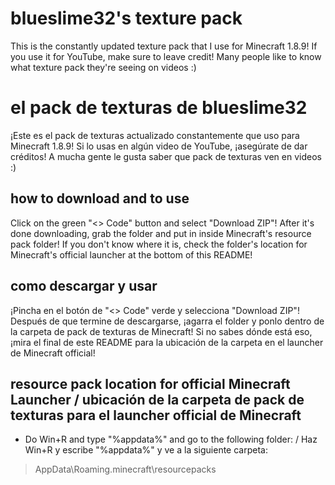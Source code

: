 # blueslime32's texture pack
This is the constantly updated texture pack that I use for Minecraft 1.8.9! If you use it for YouTube, make sure to leave credit! Many people like to know what texture pack they're seeing on videos :)

# el pack de texturas de blueslime32
¡Este es el pack de texturas actualizado constantemente que uso para Minecraft 1.8.9! Si lo usas en algún video de YouTube, ¡asegúrate de dar créditos! A mucha gente le gusta saber que pack de texturas ven en videos :)

## how to download and to use
Click on the green "<> Code" button and select "Download ZIP"! After it's done downloading, grab the folder and put in inside Minecraft's resource pack folder! If you don't know where it is, check the folder's location for Minecraft's official launcher at the bottom of this README!

## como descargar y usar
¡Pincha en el botón de "<> Code" verde y selecciona "Download ZIP"! Después de que termine de descargarse, ¡agarra el folder y ponlo dentro de la carpeta de pack de texturas de Minecraft! Si no sabes dónde está eso, ¡mira el final de este README para la ubicación de la carpeta en el launcher de Minecraft official!

## resource pack location for official Minecraft Launcher / ubicación de la carpeta de pack de texturas para el launcher official de Minecraft

* Do Win+R and type "%appdata%" and go to the following folder: / Haz Win+R y escribe "%appdata%" y ve a la siguiente carpeta: 
> AppData\Roaming\.minecraft\resourcepacks

